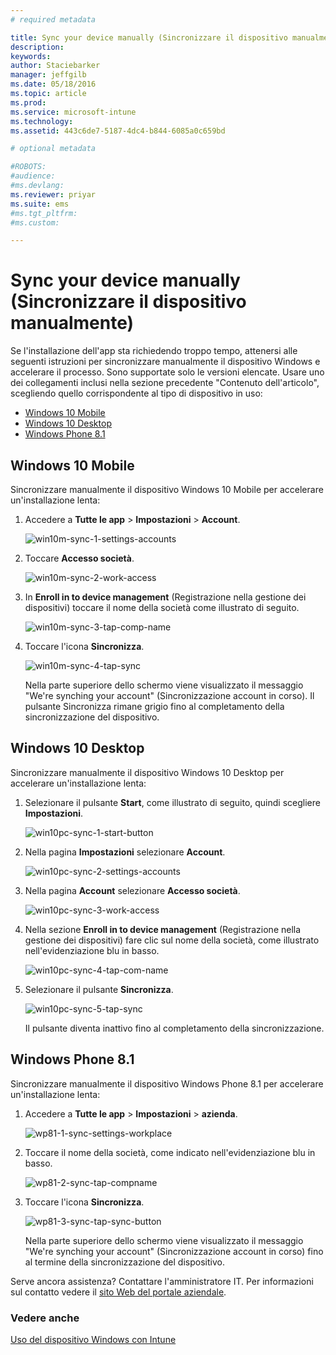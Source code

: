 ```yaml
---
# required metadata

title: Sync your device manually (Sincronizzare il dispositivo manualmente) | Microsoft Intune
description:
keywords:
author: Staciebarker
manager: jeffgilb
ms.date: 05/18/2016
ms.topic: article
ms.prod:
ms.service: microsoft-intune
ms.technology:
ms.assetid: 443c6de7-5187-4dc4-b844-6085a0c659bd

# optional metadata

#ROBOTS:
#audience:
#ms.devlang:
ms.reviewer: priyar
ms.suite: ems
#ms.tgt_pltfrm:
#ms.custom:

---
```



# Sync your device manually (Sincronizzare il dispositivo manualmente)
Se l'installazione dell'app sta richiedendo troppo tempo, attenersi alle seguenti istruzioni per sincronizzare manualmente il dispositivo Windows e accelerare il processo. Sono supportate solo le versioni elencate. Usare uno dei collegamenti inclusi nella sezione precedente "Contenuto dell'articolo", scegliendo quello corrispondente al tipo di dispositivo in uso:

* [Windows 10 Mobile](#windows-10-mobile)
* [Windows 10 Desktop](#windows-10-desktop)
* [Windows Phone 8.1](#windows-phone-8-1)


## Windows 10 Mobile
Sincronizzare manualmente il dispositivo Windows 10 Mobile per accelerare un'installazione lenta:

1. Accedere a **Tutte le app** > **Impostazioni** > **Account**.

    ![win10m-sync-1-settings-accounts](./media/win10m-sync-1-settings-accounts.png)
    
2. Toccare **Accesso società**.

    ![win10m-sync-2-work-access](./media/win10m-sync-2-work-access.png)
    
3. In **Enroll in to device management** (Registrazione nella gestione dei dispositivi) toccare il nome della società come illustrato di seguito.

    ![win10m-sync-3-tap-comp-name](./media/win10m-sync-3-tap-comp-name.png)
    
4. Toccare l'icona **Sincronizza**.

    ![win10m-sync-4-tap-sync](./media/win10m-sync-4-tap-sync.png)
    
    Nella parte superiore dello schermo viene visualizzato il messaggio "We're synching your account" (Sincronizzazione account in corso). Il pulsante Sincronizza rimane grigio fino al completamento della sincronizzazione del dispositivo.

## Windows 10 Desktop
Sincronizzare manualmente il dispositivo Windows 10 Desktop per accelerare un'installazione lenta:

1. Selezionare il pulsante **Start**, come illustrato di seguito, quindi scegliere **Impostazioni**.

    ![win10pc-sync-1-start-button](./media/win10pc-sync-1-start-button.png)
    
2. Nella pagina **Impostazioni** selezionare **Account**.
 
    ![win10pc-sync-2-settings-accounts](./media/win10pc-sync-2-settings-accounts.png)
    
3. Nella pagina **Account** selezionare **Accesso società**.
    
    ![win10pc-sync-3-work-access](./media/win10pc-sync-3-work-access.png)
    
4. Nella sezione **Enroll in to device management** (Registrazione nella gestione dei dispositivi) fare clic sul nome della società, come illustrato nell'evidenziazione blu in basso.
    
    ![win10pc-sync-4-tap-com-name](./media/win10pc-sync-4-tap-com-name.png)
   
5. Selezionare il pulsante **Sincronizza**.
    
    ![win10pc-sync-5-tap-sync](./media/win10pc-sync-5-tap-sync.png)
   
   Il pulsante diventa inattivo fino al completamento della sincronizzazione.

## Windows Phone 8.1
Sincronizzare manualmente il dispositivo Windows Phone 8.1 per accelerare un'installazione lenta:

1. Accedere a **Tutte le app** > **Impostazioni** > **azienda**.

    ![wp81-1-sync-settings-workplace](./media/wp81-1-sync-settings-workplace.png)
    
2. Toccare il nome della società, come indicato nell'evidenziazione blu in basso.

    ![wp81-2-sync-tap-compname](./media/wp81-2-sync-tap-compname.png)
   
3. Toccare l'icona **Sincronizza**.

    ![wp81-3-sync-tap-sync-button](./media/wp81-3-sync-tap-sync-button.png)
    
   Nella parte superiore dello schermo viene visualizzato il messaggio "We're synching your account" (Sincronizzazione account in corso) fino al termine della sincronizzazione del dispositivo.

Serve ancora assistenza? Contattare l'amministratore IT. Per informazioni sul contatto vedere il [sito Web del portale aziendale](http://portal.manage.microsoft.com).

### Vedere anche
[Uso del dispositivo Windows con Intune](using-your-windows-device-with-intune.md)


<!--HONumber=Jun16_HO2-->


